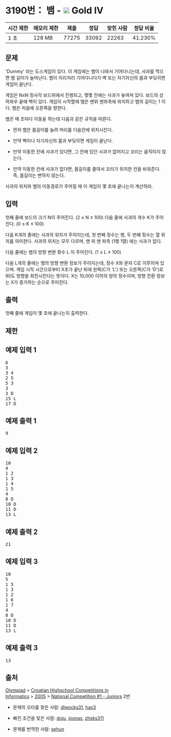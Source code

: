 # 3190번： 뱀 - <img src="https://static.solved.ac/tier_small/12.svg" style="height:20px" /> Gold IV



| 시간 제한 | 메모리 제한 | 제출 | 정답 | 맞힌 사람 | 정답 비율 |
| --- | --- | --- | --- | --- | --- |
| 1 초 | 128 MB | 77275 | 33092 | 22263 | 41.230% |
## 문제

 'Dummy' 라는 도스게임이 있다. 이 게임에는 뱀이 나와서 기어다니는데, 사과를 먹으면 뱀 길이가 늘어난다. 뱀이 이리저리 기어다니다가 벽 또는 자기자신의 몸과 부딪히면 게임이 끝난다.

게임은 NxN 정사각 보드위에서 진행되고, 몇몇 칸에는 사과가 놓여져 있다. 보드의 상하좌우 끝에 벽이 있다. 게임이 시작할때 뱀은 맨위 맨좌측에 위치하고 뱀의 길이는 1 이다. 뱀은 처음에 오른쪽을 향한다.

뱀은 매 초마다 이동을 하는데 다음과 같은 규칙을 따른다.

- 먼저 뱀은 몸길이를 늘려 머리를 다음칸에 위치시킨다.

- 만약 벽이나 자기자신의 몸과 부딪히면 게임이 끝난다.

- 만약 이동한 칸에 사과가 있다면, 그 칸에 있던 사과가 없어지고 꼬리는 움직이지 않는다.

- 만약 이동한 칸에 사과가 없다면, 몸길이를 줄여서 꼬리가 위치한 칸을 비워준다. 즉, 몸길이는 변하지 않는다.

사과의 위치와 뱀의 이동경로가 주어질 때 이 게임이 몇 초에 끝나는지 계산하라.

## 입력

첫째 줄에 보드의 크기 N이 주어진다. (2 ≤ N ≤ 100) 다음 줄에 사과의 개수 K가 주어진다. (0 ≤ K ≤ 100)

다음 K개의 줄에는 사과의 위치가 주어지는데, 첫 번째 정수는 행, 두 번째 정수는 열 위치를 의미한다. 사과의 위치는 모두 다르며, 맨 위 맨 좌측 (1행 1열) 에는 사과가 없다.

다음 줄에는 뱀의 방향 변환 횟수 L 이 주어진다. (1 ≤ L ≤ 100)

다음 L개의 줄에는 뱀의 방향 변환 정보가 주어지는데,  정수 X와 문자 C로 이루어져 있으며. 게임 시작 시간으로부터 X초가 끝난 뒤에 왼쪽(C가 'L') 또는 오른쪽(C가 'D')로 90도 방향을 회전시킨다는 뜻이다. X는 10,000 이하의 양의 정수이며, 방향 전환 정보는 X가 증가하는 순으로 주어진다.

## 출력

첫째 줄에 게임이 몇 초에 끝나는지 출력한다.

## 제한

## 예제 입력 1

<pre>6
3
3 4
2 5
5 3
3
3 D
15 L
17 D
</pre>
## 예제 출력 1

<pre>9
</pre>
## 예제 입력 2

<pre>10
4
1 2
1 3
1 4
1 5
4
8 D
10 D
11 D
13 L
</pre>
## 예제 출력 2

<pre>21
</pre>
## 예제 입력 3

<pre>10
5
1 5
1 3
1 2
1 6
1 7
4
8 D
10 D
11 D
13 L
</pre>
## 예제 출력 3

<pre>13
</pre>
## 출처

[Olympiad](/category/2) > [Croatian Highschool Competitions in Informatics](/category/25) > [2005](/category/50) > [National Competition #1 - Juniors](/category/detail/285) 2번

- 문제의 오타를 찾은 사람: [dlwocks31](/user/dlwocks31), [hax3](/user/hax3)

- 빠진 조건을 찾은 사람: [doju](/user/doju), [joonas](/user/joonas), [zhsks311](/user/zhsks311)

- 문제를 번역한 사람: [sehun](/user/sehun)